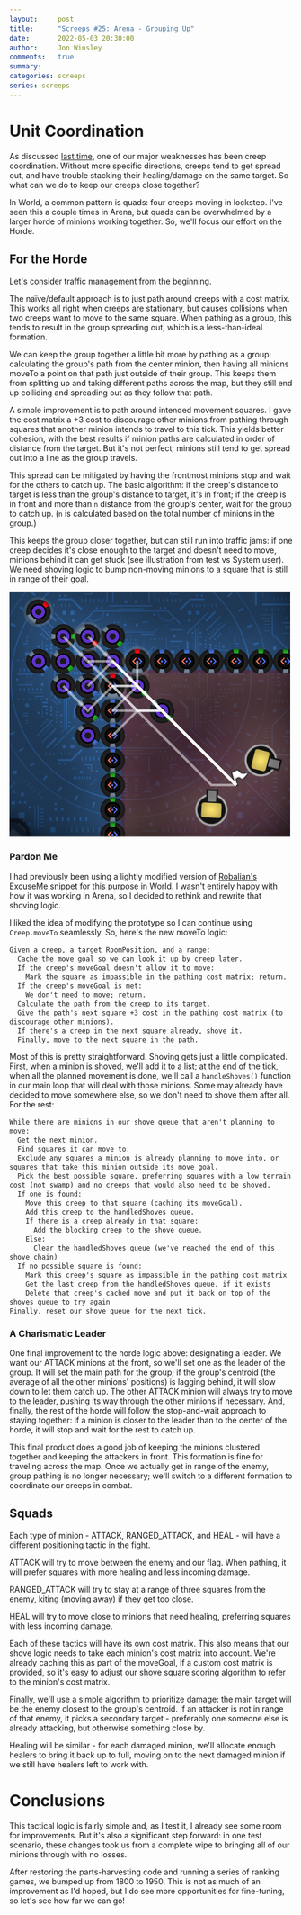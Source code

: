 ```yaml
---
layout:     post
title:      "Screeps #25: Arena - Grouping Up"
date:       2022-05-03 20:30:00
author:     Jon Winsley
comments:   true
summary:    
categories: screeps
series: screeps
---
```


# Unit Coordination

As discussed [last time](https://www.jonwinsley.com/screeps/2022/04/18/screeps-arena-pressing-attack/), one of our major weaknesses has been creep coordination. Without more specific directions, creeps tend to get spread out, and have trouble stacking their healing/damage on the same target. So what can we do to keep our creeps close together?

In World, a common pattern is quads: four creeps moving in lockstep. I've seen this a couple times in Arena, but quads can be overwhelmed by a larger horde of minions working together. So, we'll focus our effort on the Horde.

## For the Horde

Let's consider traffic management from the beginning.

The naïve/default approach is to just path around creeps with a cost matrix. This works all right when creeps are stationary, but causes collisions when two creeps want to move to the same square. When pathing as a group, this tends to result in the group spreading out, which is a less-than-ideal formation.

We can keep the group together a little bit more by pathing as a group: calculating the group's path from the center minion, then having all minions moveTo a point on that path just outside of their group. This keeps them from splitting up and taking different paths across the map, but they still end up colliding and spreading out as they follow that path.

A simple improvement is to path around intended movement squares. I gave the cost matrix a +3 cost to discourage other minions from pathing through squares that another minion intends to travel to this tick. This yields better cohesion, with the best results if minion paths are calculated in order of distance from the target. But it's not perfect; minions still tend to get spread out into a line as the group travels.

This spread can be mitigated by having the frontmost minions stop and wait for the others to catch up. The basic algorithm: if the creep's distance to target is less than the group's distance to target, it's in front; if the creep is in front and more than `n` distance from the group's center, wait for the group to catch up. (`n` is calculated based on the total number of minions in the group.)

This keeps the group closer together, but can still run into traffic jams: if one creep decides it's close enough to the target and doesn't need to move, minions behind it can get stuck (see illustration from test vs System user). We need shoving logic to bump non-moving minions to a square that is still in range of their goal.

![Stuck creeps](/assets/screeps-stuck.png)

### Pardon Me

I had previously been using a lightly modified version of [Robalian's ExcuseMe snippet](https://github.com/screepers/screeps-snippets/blob/master/src/prototypes/TypeScript/excuseMe.ts) for this purpose in World. I wasn't entirely happy with how it was working in Arena, so I decided to rethink and rewrite that shoving logic.

I liked the idea of modifying the prototype so I can continue using `Creep.moveTo` seamlessly. So, here's the new moveTo logic:

```plaintext
Given a creep, a target RoomPosition, and a range:
  Cache the move goal so we can look it up by creep later.
  If the creep's moveGoal doesn't allow it to move: 
    Mark the square as impassible in the pathing cost matrix; return.
  If the creep's moveGoal is met:
    We don't need to move; return.
  Calculate the path from the creep to its target. 
  Give the path's next square +3 cost in the pathing cost matrix (to discourage other minions).
  If there's a creep in the next square already, shove it.
  Finally, move to the next square in the path.
```

Most of this is pretty straightforward. Shoving gets just a little complicated. First, when a minion is shoved, we'll add it to a list; at the end of the tick, when all the planned movement is done, we'll call a `handleShoves()` function in our main loop that will deal with those minions. Some may already have decided to move somewhere else, so we don't need to shove them after all. For the rest:

```plaintext
While there are minions in our shove queue that aren't planning to move:
  Get the next minion.
  Find squares it can move to.
  Exclude any squares a minion is already planning to move into, or squares that take this minion outside its move goal.
  Pick the best possible square, preferring squares with a low terrain cost (not swamp) and no creeps that would also need to be shoved.
  If one is found:
    Move this creep to that square (caching its moveGoal).
    Add this creep to the handledShoves queue.
    If there is a creep already in that square:
      Add the blocking creep to the shove queue.
    Else:
      Clear the handledShoves queue (we've reached the end of this shove chain)
  If no possible square is found:
    Mark this creep's square as impassible in the pathing cost matrix
    Get the last creep from the handledShoves queue, if it exists
    Delete that creep's cached move and put it back on top of the shoves queue to try again
Finally, reset our shove queue for the next tick.
```

### A Charismatic Leader

One final improvement to the horde logic above: designating a leader. We want our ATTACK minions at the front, so we'll set one as the leader of the group. It will set the main path for the group; if the group's centroid (the average of all the other minions' positions) is lagging behind, it will slow down to let them catch up. The other ATTACK minion will always try to move to the leader, pushing its way through the other minions if necessary. And, finally, the rest of the horde will follow the stop-and-wait approach to staying together: if a minion is closer to the leader than to the center of the horde, it will stop and wait for the rest to catch up.

This final product does a good job of keeping the minions clustered together and keeping the attackers in front. This formation is fine for traveling across the map. Once we actually get in range of the enemy, group pathing is no longer necessary; we'll switch to a different formation to coordinate our creeps in combat.

## Squads

Each type of minion - ATTACK, RANGED_ATTACK, and HEAL - will have a different positioning tactic in the fight.

ATTACK will try to move between the enemy and our flag. When pathing, it will prefer squares with more healing and less incoming damage.

RANGED_ATTACK will try to stay at a range of three squares from the enemy, kiting (moving away) if they get too close.

HEAL will try to move close to minions that need healing, preferring squares with less incoming damage.

Each of these tactics will have its own cost matrix. This also means that our shove logic needs to take each minion's cost matrix into account. We're already caching this as part of the moveGoal, if a custom cost matrix is provided, so it's easy to adjust our shove square scoring algorithm to refer to the minion's cost matrix.

Finally, we'll use a simple algorithm to prioritize damage: the main target will be the enemy closest to the group's centroid. If an attacker is not in range of that enemy, it picks a secondary target - preferably one someone else is already attacking, but otherwise something close by.

Healing will be similar - for each damaged minion, we'll allocate enough healers to bring it back up to full, moving on to the next damaged minion if we still have healers left to work with.

# Conclusions

This tactical logic is fairly simple and, as I test it, I already see some room for improvements. But it's also a significant step forward: in one test scenario, these changes took us from a complete wipe to bringing all of our minions through with no losses.

After restoring the parts-harvesting code and running a series of ranking games, we bumped up from 1800 to 1950. This is not as much of an improvement as I'd hoped, but I do see more opportunities for fine-tuning, so let's see how far we can go!